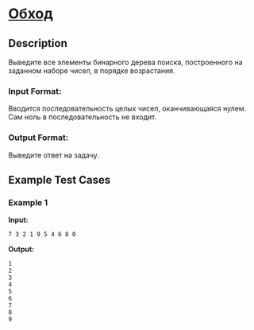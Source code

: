 # [Обход](link)

## Description

Выведите все элементы бинарного дерева поиска, построенного на заданном наборе чисел, в порядке возрастания.
### Input Format:

Вводится последовательность целых чисел, оканчивающаяся нулем. Сам ноль в последовательность не входит.

### Output Format:

Выведите ответ на задачу.

## Example Test Cases

### Example 1

**Input:**
```
7 3 2 1 9 5 4 6 8 0
```

**Output:**
```
1
2
3
4
5
6
7
8
9


```


